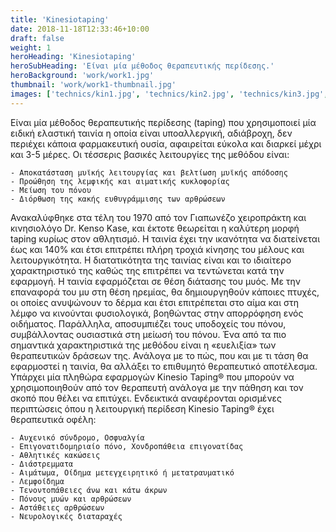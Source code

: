 ```yaml
---
title: 'Kinesiotaping'
date: 2018-11-18T12:33:46+10:00
draft: false
weight: 1
heroHeading: 'Kinesiotaping'
heroSubHeading: 'Είναι μία μέθοδος θεραπευτικής περίδεσης.'
heroBackground: 'work/work1.jpg'
thumbnail: 'work/work1-thumbnail.jpg'
images: ['technics/kin1.jpg', 'technics/kin2.jpg', 'technics/kin3.jpg', 'technics/kin4.jpg', 'technics/kin5.jpg', 'technics/kin6.jpg',  'technics/kin7.jpg']
---
```


Είναι μία μέθοδος θεραπευτικής περίδεσης (taping) που χρησιμοποιεί μία ειδική ελαστική ταινία η οποία είναι υποαλλεργική, αδιάβροχη, δεν περιέχει κάποια φαρμακευτική ουσία, αφαιρείται εύκολα και διαρκεί μέχρι και 3-5 μέρες.
Οι τέσσερις βασικές λειτουργίες της μεθόδου είναι:

    - Αποκατάσταση μυϊκής λειτουργίας και βελτίωση μυϊκής απόδοσης
    - Προώθηση της λεμφικής και αιματικής κυκλοφορίας
    - Μείωση του πόνου
    - Διόρθωση της κακής ευθυγράμμισης των αρθρώσεων

Ανακαλύφθηκε στα τέλη του 1970 από τον Γιαπωνέζο χειροπράκτη και κινησιολόγο Dr. Kenso Kase, και έκτοτε θεωρείται η καλύτερη μορφή taping κυρίως στον αθλητισμό. Η ταινία έχει την ικανότητα να διατείνεται έως και 140% και έτσι επιτρέπει πλήρη τροχιά κίνησης του μέλους και λειτουργικότητα. Η διατατικότητα της ταινίας είναι και το ιδιαίτερο χαρακτηριστικό της καθώς της επιτρέπει να τεντώνεται κατά την εφαρμογή. Η ταινία εφαρμόζεται σε θέση διάτασης του μυός. Με την επαναφορά του μυ στη θέση ηρεμίας, θα δημιουργηθούν κάποιες πτυχές, οι οποίες ανυψώνουν το δέρμα και έτσι επιτρέπεται στο αίμα και στη λέμφο να κινούνται φυσιολογικά, βοηθώντας στην απορρόφηση ενός οιδήματος. Παράλληλα, αποσυμπιέζει τους υποδoχείς του πόνου, συμβάλλοντας ουσιαστικά στη μείωσή του πόνου.
Ένα από τα πιο σημαντικά χαρακτηριστικά της μεθόδου είναι η «ευελιξία» των θεραπευτικών δράσεων της. Ανάλογα με το πώς, που και με τι τάση θα εφαρμοστεί η ταινία, θα αλλάξει το επιθυμητό θεραπευτικό αποτέλεσμα. Υπάρχει μία πληθώρα εφαρμογών Kinesio Taping® που μπορούν να χρησιμοποιηθούν από τον θεραπευτή ανάλογα με την πάθηση και τον σκοπό που θέλει να επιτύχει.
Ενδεικτικά αναφέρονται ορισμένες περιπτώσεις όπου η λειτουργική περίδεση Kinesio Taping® έχει θεραπευτικά οφέλη:

    - Αυχενικό σύνδρομο, Οσφυαλγία
    - Επιγονατιδομηριαίο πόνο, Χονδροπάθεια επιγονατίδας
    - Αθλητικές κακώσεις
    - Διάστρεμματα
    - Αιμάτωμα, Οίδημα μετεγχειρητικό ή μετατραυματικό
    - Λεμφοίδημα
    - Τενοντοπάθειες άνω και κάτω άκρων
    - Πόνους μυών και αρθρώσεων
    - Αστάθειες αρθρώσεων
    - Νευρολογικές διαταραχές
